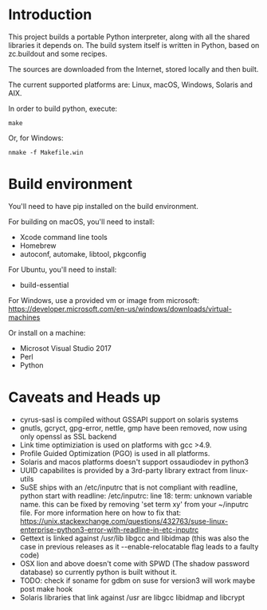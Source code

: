 
Introduction
============

This project builds a portable Python interpreter, along with all the shared libraries it depends on.
The build system itself is written in Python, based on zc.buildout and some recipes.

The sources are downloaded from the Internet, stored locally and then built.

The current supported platforms are: Linux, macOS, Windows, Solaris and AIX.

In order to build python, execute:

    make

Or, for Windows:

    nmake -f Makefile.win

Build environment
=================

You'll need to have pip installed on the build environment.

For building on macOS, you'll need to install:
* Xcode command line tools
* Homebrew
* autoconf, automake, libtool, pkgconfig

For Ubuntu, you'll need to install:
* build-essential

For Windows, use a provided vm or image from microsoft:
https://developer.microsoft.com/en-us/windows/downloads/virtual-machines

Or install on a machine:
* Microsot Visual Studio 2017
* Perl
* Python


Caveats and Heads up
====================

* cyrus-sasl is compiled without GSSAPI support on solaris systems
* gnutls, gcryct, gpg-error, nettle, gmp have been removed, now using only openssl as SSL backend
* Link time optimiziation is used on platforms with gcc >4.9.
* Profile Guided Optimization (PGO) is used in all platforms.
* Solaris and macos platforms doesn't support ossaudiodev in python3
* UUID capabilites is provided by a 3rd-party library extract from linux-utils
* SuSE ships with an /etc/inputrc that is not compliant with readline, python start with readline: /etc/inputrc: line 18: term: unknown variable name.
this can be fixed by removing 'set term xy' from your ~/inputrc file. For more information here on how to fix that:
https://unix.stackexchange.com/questions/432763/suse-linux-enterprise-python3-error-with-readline-in-etc-inputrc
* Gettext is linked against /usr/lib libgcc and libidmap (this was also the case in previous releases as it --enable-relocatable flag leads to a faulty code)
* OSX lion and above doesn't come with SPWD (The shadow password database) so currently python is built without it.
* TODO: check if soname for gdbm on suse for version3 will work maybe post make hook
* Solaris libraries that link against /usr are libgcc libidmap and libcrypt
